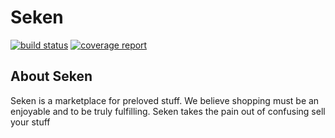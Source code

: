 <!-- <p align="center"><img src="https://res.cloudinary.com/dtfbvvkyp/image/upload/v1566331377/laravel-logolockup-cmyk-red.svg" width="400"></p> -->
# Seken

[![build status](https://gitlab.com/kangagung/seken/badges/master/pipeline.svg)](https://gitlab.com/KangAgung/seken/master)
[![coverage report](https://gitlab.com/kangagung/seken/badges/master/coverage.svg)](https://gitlab.com/kangagung/seken/badges/master/)

## About Seken

Seken is a marketplace for preloved stuff. We believe shopping must be an enjoyable and to be truly fulfilling. Seken takes the pain out of confusing sell your stuff